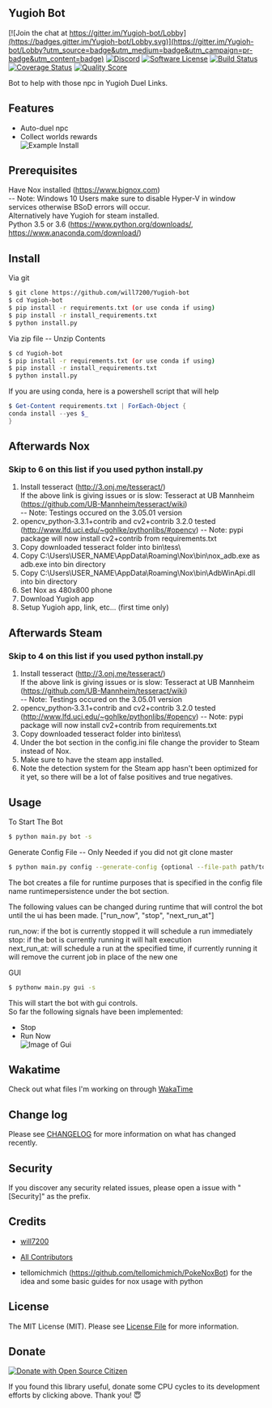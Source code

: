 ## Yugioh Bot

[![Join the chat at https://gitter.im/Yugioh-bot/Lobby](https://badges.gitter.im/Yugioh-bot/Lobby.svg)](https://gitter.im/Yugioh-bot/Lobby?utm_source=badge&utm_medium=badge&utm_campaign=pr-badge&utm_content=badge)
[![Discord](https://img.shields.io/discord/392538066633359360.svg?colorB=0082ff&style=flat)](https://discord.gg/PGWedhf)
[![Software License][ico-license]](LICENSE)
[![Build Status][ico-travis]][link-travis]
[![Coverage Status](https://coveralls.io/repos/github/will7200/Yugioh-bot/badge.svg?branch=master)](https://coveralls.io/github/will7200/Yugioh-bot?branch=master)
[![Quality Score][ico-code-quality]][link-code-quality]


Bot to help with those npc in Yugioh Duel Links.

## Features
- Auto-duel npc
- Collect worlds rewards  
![Example Install](https://media.giphy.com/media/3oFzm8CBfGBdhKRms8/giphy.gif)

## Prerequisites

Have Nox installed (https://www.bignox.com)  
 -- Note: Windows 10 Users make sure to disable Hyper-V in window services otherwise BSoD errors will occur.   
 Alternatively  have Yugioh for steam installed.  
Python 3.5 or 3.6 (https://www.python.org/downloads/, https://www.anaconda.com/download/)

## Install

Via git

``` bash
$ git clone https://github.com/will7200/Yugioh-bot
$ cd Yugioh-bot
$ pip install -r requirements.txt (or use conda if using)
$ pip install -r install_requirements.txt
$ python install.py
```

Via zip file -- Unzip Contents
``` bash
$ cd Yugioh-bot
$ pip install -r requirements.txt (or use conda if using)
$ pip install -r install_requirements.txt
$ python install.py
```

If you are using conda, here is a powershell script that will help
``` powershell
$ Get-Content requirements.txt | ForEach-Object {
conda install --yes $_
}
```
## Afterwards Nox
### Skip to 6 on this list if you used python install.py
 1. Install tesseract (http://3.onj.me/tesseract/)  
    If the above link is giving issues or is slow:
    Tesseract at UB Mannheim (https://github.com/UB-Mannheim/tesseract/wiki)  
    -- Note: Testings occured on the 3.05.01 version  
 2. opencv_python‑3.3.1+contrib and cv2+contrib 3.2.0 tested (http://www.lfd.uci.edu/~gohlke/pythonlibs/#opencv) 
    -- Note: pypi package will now install cv2+contrib  from requirements.txt
 3. Copy downloaded tesseract folder into bin\tess\
 4. Copy C:\Users\USER_NAME\AppData\Roaming\Nox\bin\nox_adb.exe as adb.exe into bin directory
 5. Copy C:\Users\USER_NAME\AppData\Roaming\Nox\bin\AdbWinApi.dll into bin directory
 6. Set Nox as 480x800 phone
 7. Download Yugioh app
 8. Setup Yugioh app, link, etc... (first time only)

## Afterwards Steam
### Skip to 4 on this list if you used python install.py
 1. Install tesseract (http://3.onj.me/tesseract/)  
    If the above link is giving issues or is slow:
    Tesseract at UB Mannheim (https://github.com/UB-Mannheim/tesseract/wiki)  
    -- Note: Testings occured on the 3.05.01 version  
 2. opencv_python‑3.3.1+contrib and cv2+contrib 3.2.0 tested (http://www.lfd.uci.edu/~gohlke/pythonlibs/#opencv) 
    -- Note: pypi package will now install cv2+contrib  from requirements.txt
 3. Copy downloaded tesseract folder into bin\tess\
 4. Under the bot section in the config.ini file change the provider to Steam instead of Nox.
 5. Make sure to have the steam app installed.
 6. Note the detection system for the Steam app hasn't been optimized for it yet, so there will be a lot of false 
 positives and true negatives.
## Usage

To Start The Bot
``` bash
$ python main.py bot -s
```

Generate Config File --  Only Needed if you did not git clone master
``` bash
$ python main.py config --generate-config {optional --file-path path/to/file/config.ini}
```
The bot creates a file for runtime purposes that is specified in the config file name runtimepersistence under the bot section.  

The following values can be changed during runtime that will control the bot until the ui has been made. 
["run_now", "stop", "next_run_at"]

run_now: if the bot is currently stopped it will schedule a run immediately  
stop: if the bot is currently running it will halt execution  
next_run_at: will schedule a run at the specified time, if currently running it will remove the current job in place of the new one

GUI
````bash
$ pythonw main.py gui -s
````
This will start the bot with gui controls.  
So far the following signals have been implemented: 
* Stop
* Run Now  
![Image of Gui](https://image.ibb.co/ccQ79b/yugioh_duel_bots_gui.png)

## Wakatime

Check out what files I'm working on through [WakaTime](https://wakatime.com/@will2700/projects/fofjloaywu)  


## Change log

Please see [CHANGELOG](CHANGELOG.md) for more information on what has changed recently.

## Security

If you discover any security related issues, please open a issue with "[Security]" as the prefix.

## Credits

- [will7200][link-author]

- [All Contributors][link-contributors]

- tellomichmich (https://github.com/tellomichmich/PokeNoxBot) for the idea and some basic guides for nox usage with python
## License

The MIT License (MIT). Please see [License File](LICENSE) for more information.

[ico-version]: https://img.shields.io/packagist/v/:vendor/:package_name.svg?style=flat-square
[ico-license]: https://img.shields.io/badge/license-MIT-brightgreen.svg?style=flat-square
[ico-travis]: https://img.shields.io/travis/:vendor/:package_name/master.svg?style=flat-square
[ico-scrutinizer]: https://img.shields.io/scrutinizer/coverage/g/:vendor/:package_name.svg?style=flat-square
[ico-code-quality]: https://img.shields.io/scrutinizer/g/:vendor/:package_name.svg?style=flat-square
[ico-downloads]: https://img.shields.io/packagist/dt/:vendor/:package_name.svg?style=flat-square

[link-travis]: https://travis-ci.org/:vendor/:package_name
[link-scrutinizer]: https://scrutinizer-ci.com/g/:vendor/:package_name/code-structure
[link-code-quality]: https://scrutinizer-ci.com/g/:vendor/:package_name
[link-author]: https://github.com/will7200
[link-contributors]: ../../contributors

## Donate
[![Donate with Open Source Citizen](http://www.opensourcecitizen.org/badge?url=github.com/will7200/Yugioh-bot)](http://www.opensourcecitizen.org/project?url=github.com/will7200/Yugioh-bot)

If you found this library useful, donate some CPU cycles to its
development efforts by clicking above. Thank you! 😇
